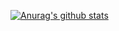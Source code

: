 [![Anurag's github stats](https://github-readme-stats.vercel.app/api?username=Muscardinus94)](https://github.com/anuraghazra/github-readme-stats)
